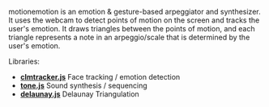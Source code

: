 motionemotion is an emotion & gesture-based arpeggiator and synthesizer. <br>
It uses the webcam to detect points of motion on the screen and tracks the user's emotion. It draws triangles between the points of motion, and each triangle represents a note in an arpeggio/scale that is determined by the user's emotion.

Libraries:
- **[clmtracker.js](https://github.com/auduno/clmtrackr)** Face tracking / emotion detection
- **[tone.js](https://github.com/TONEnoTONE/Tone.js/)** Sound synthesis / sequencing
- **[delaunay.js](https://github.com/ironwallaby/delaunay)**  Delaunay Triangulation 


